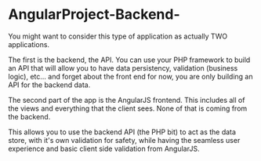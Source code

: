 # AngularProject-Backend-
You might want to consider this type of application as actually TWO applications.

The first is the backend, the API. You can use your PHP framework to build an API that will allow you to have data persistency, validation (business logic), etc... and forget about the front end for now, you are only building an API for the backend data.

The second part of the app is the AngularJS frontend. This includes all of the views and everything that the client sees. None of that is coming from the backend.

This allows you to use the backend API (the PHP bit) to act as the data store, with it's own validation for safety, while having the seamless user experience and basic client side validation from AngularJS.
